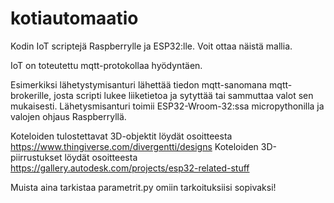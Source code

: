 # kotiautomaatio
Kodin IoT scriptejä Raspberrylle ja ESP32:lle. Voit ottaa näistä mallia.

IoT on toteutettu mqtt-protokollaa hyödyntäen. 

Esimerkiksi lähetystymisanturi lähettää tiedon mqtt-sanomana mqtt-brokerille, josta scripti lukee liiketietoa ja sytyttää tai sammuttaa valot sen mukaisesti. Lähetysmisanturi toimii ESP32-Wroom-32:ssa micropythonilla ja valojen ohjaus Raspberryllä.

Koteloiden tulostettavat 3D-objektit löydät osoitteesta https://www.thingiverse.com/divergentti/designs
Koteloiden 3D-piirrustukset löydät osoitteesta https://gallery.autodesk.com/projects/esp32-related-stuff

Muista aina tarkistaa parametrit.py omiin tarkoituksiisi sopivaksi!
